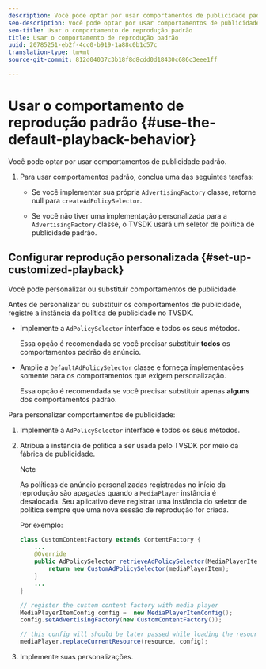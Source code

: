 ```yaml
---
description: Você pode optar por usar comportamentos de publicidade padrão.
seo-description: Você pode optar por usar comportamentos de publicidade padrão.
seo-title: Usar o comportamento de reprodução padrão
title: Usar o comportamento de reprodução padrão
uuid: 20785251-eb2f-4cc0-b919-1a88c0b1c57c
translation-type: tm+mt
source-git-commit: 812d04037c3b18f8d8cdd0d18430c686c3eee1ff

---
```



# Usar o comportamento de reprodução padrão {#use-the-default-playback-behavior}

Você pode optar por usar comportamentos de publicidade padrão.

1. Para usar comportamentos padrão, conclua uma das seguintes tarefas:

   * Se você implementar sua própria `AdvertisingFactory` classe, retorne null para `createAdPolicySelector`.

   * Se você não tiver uma implementação personalizada para a `AdvertisingFactory` classe, o TVSDK usará um seletor de política de publicidade padrão.

## Configurar reprodução personalizada {#set-up-customized-playback}

Você pode personalizar ou substituir comportamentos de publicidade.

Antes de personalizar ou substituir os comportamentos de publicidade, registre a instância da política de publicidade no TVSDK.

* Implemente a `AdPolicySelector` interface e todos os seus métodos.

   Essa opção é recomendada se você precisar substituir **todos** os comportamentos padrão de anúncio.

* Amplie a `DefaultAdPolicySelector` classe e forneça implementações somente para os comportamentos que exigem personalização.

   Essa opção é recomendada se você precisar substituir apenas **alguns** dos comportamentos padrão.

Para personalizar comportamentos de publicidade:

1. Implemente a `AdPolicySelector` interface e todos os seus métodos.
1. Atribua a instância de política a ser usada pelo TVSDK por meio da fábrica de publicidade.

   >[!NOTE]
   >
   >As políticas de anúncio personalizadas registradas no início da reprodução são apagadas quando a `MediaPlayer` instância é desalocada. Seu aplicativo deve registrar uma instância do seletor de política sempre que uma nova sessão de reprodução for criada.

   Por exemplo:

   ```java
   class CustomContentFactory extends ContentFactory { 
       ... 
       @Override 
       public AdPolicySelector retrieveAdPolicySelector(MediaPlayerItem mediaPlayerItem) { 
           return new CustomAdPolicySelector(mediaPlayerItem); 
       } 
       ... 
   } 
   
   // register the custom content factory with media player 
   MediaPlayerItemConfig config =  new MediaPlayerItemConfig(); 
   config.setAdvertisingFactory(new CustomContentFactory()); 
   
   // this config will should be later passed while loading the resource 
   mediaPlayer.replaceCurrentResource(resource, config);
   ```

1. Implemente suas personalizações.